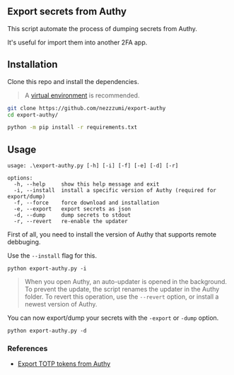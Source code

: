 ## Export secrets from Authy

This script automate the process of dumping secrets from Authy.

It's useful for import them into another 2FA app.

## Installation

Clone this repo and install the dependencies.

> A [virtual environment](https://docs.python.org/3/library/venv.html) is recommended.

```bash
git clone https://github.com/nezzzumi/export-authy
cd export-authy/

python -m pip install -r requirements.txt
```

## Usage
```
usage: .\export-authy.py [-h] [-i] [-f] [-e] [-d] [-r]

options:
  -h, --help     show this help message and exit
  -i, --install  install a specific version of Authy (required for export/dump)
  -f, --force    force download and installation
  -e, --export   export secrets as json
  -d, --dump     dump secrets to stdout
  -r, --revert   re-enable the updater
```

First of all, you need to install the version of Authy that supports remote debbuging.

Use the `--install` flag for this.

    python export-authy.py -i

> When you open Authy, an auto-updater is opened in the background. To prevent the update, the script renames the updater in the Authy folder. To revert this operation, use the `--revert` option, or install a newest version of Authy.

You can now export/dump your secrets with the `-export` or `-dump` option.

    python export-authy.py -d

### References

-   [Export TOTP tokens from Authy](https://gist.github.com/gboudreau/94bb0c11a6209c82418d01a59d958c93)
